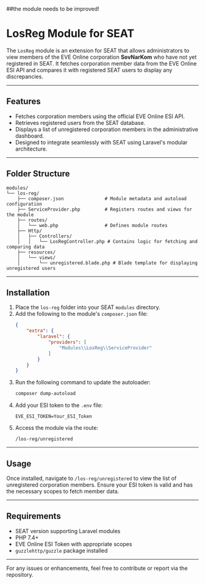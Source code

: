 ##the module needs to be improved!

# LosReg Module for SEAT

The `LosReg` module is an extension for SEAT that allows administrators to view members of the EVE Online corporation **SovNarKom** who have not yet registered in SEAT. It fetches corporation member data from the EVE Online ESI API and compares it with registered SEAT users to display any discrepancies.

---

## Features
- Fetches corporation members using the official EVE Online ESI API.
- Retrieves registered users from the SEAT database.
- Displays a list of unregistered corporation members in the administrative dashboard.
- Designed to integrate seamlessly with SEAT using Laravel's modular architecture.

---

## Folder Structure
```plaintext
modules/
└── los-reg/
    ├── composer.json               # Module metadata and autoload configuration
    ├── ServiceProvider.php         # Registers routes and views for the module
    ├── routes/
    │   └── web.php                 # Defines module routes
    ├── Http/
    │   ├── Controllers/
    │   │   └── LosRegController.php # Contains logic for fetching and comparing data
    ├── resources/
    │   └── views/
    │       └── unregistered.blade.php # Blade template for displaying unregistered users
```

---

## Installation

1. Place the `los-reg` folder into your SEAT `modules` directory.
2. Add the following to the module's `composer.json` file:
    ```json
    {
        "extra": {
            "laravel": {
                "providers": [
                    "Modules\\LosReg\\ServiceProvider"
                ]
            }
        }
    }
    ```
3. Run the following command to update the autoloader:
    ```bash
    composer dump-autoload
    ```
4. Add your ESI token to the `.env` file:
    ```env
    EVE_ESI_TOKEN=Your_ESI_Token
    ```
5. Access the module via the route:
    ```
    /los-reg/unregistered
    ```

---

## Usage
Once installed, navigate to `/los-reg/unregistered` to view the list of unregistered corporation members. Ensure your ESI token is valid and has the necessary scopes to fetch member data.

---

## Requirements
- SEAT version supporting Laravel modules
- PHP 7.4+
- EVE Online ESI Token with appropriate scopes
- `guzzlehttp/guzzle` package installed

---

For any issues or enhancements, feel free to contribute or report via the repository.
